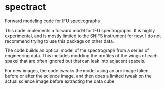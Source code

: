 # spectract
Forward modeling code for IFU spectrographs

This code implements a forward model for IFU spectrographs. It is highly experimental, and is mostly limited to the SNIFS instrument for now. I do not recommend trying to use this package on other data.

The code builds an optical model of the spectrograph from a series of engineering data. This includes modeling the profiles of the wings of each spaxel that are often ignored but that can leak into adjacent spaxels.

For new images, the code tweaks the model using an arc image taken before or after the science image, and then does a limited tweak on the actual science image before extracting the data cube.
